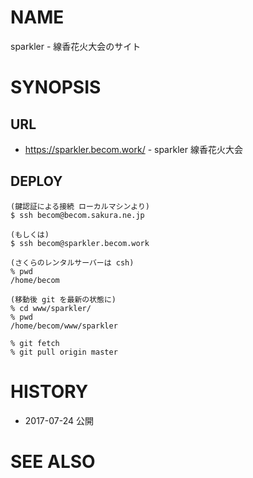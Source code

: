 # NAME

sparkler - 線香花火大会のサイト

# SYNOPSIS

## URL

- <https://sparkler.becom.work/> - sparkler 線香花火大会

## DEPLOY

```
(鍵認証による接続 ローカルマシンより)
$ ssh becom@becom.sakura.ne.jp

(もしくは)
$ ssh becom@sparkler.becom.work

(さくらのレンタルサーバーは csh)
% pwd
/home/becom

(移動後 git を最新の状態に)
% cd www/sparkler/
% pwd
/home/becom/www/sparkler

% git fetch
% git pull origin master
```

# HISTORY

- 2017-07-24 公開

# SEE ALSO
